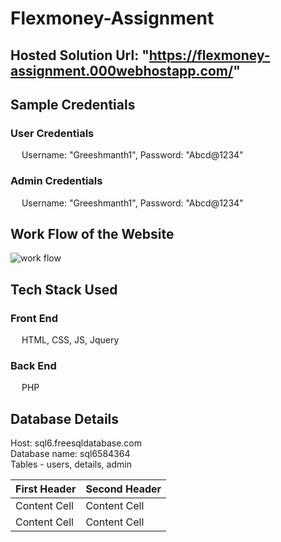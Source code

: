 # Flexmoney-Assignment
## Hosted Solution Url: "https://flexmoney-assignment.000webhostapp.com/"

## Sample Credentials
###  User Credentials
&emsp; Username: "Greeshmanth1", Password: "Abcd@1234"
  
###  Admin Credentials
&emsp; Username: "Greeshmanth1", Password: "Abcd@1234" 
  

 
## Work Flow of the Website
![work flow](https://user-images.githubusercontent.com/79304704/207672014-a5e3984e-dd36-4672-9c64-669ff6146d5a.png)

## Tech Stack Used
 ### Front End 
&emsp; HTML, CSS, JS, Jquery
 ### Back End
&emsp; PHP 

## Database Details
Host: sql6.freesqldatabase.com <br>
Database name: sql6584364 <br>
Tables - users, details, admin <br>

| First Header  | Second Header |
| ------------- | ------------- |
| Content Cell  | Content Cell  |
| Content Cell  | Content Cell  |

